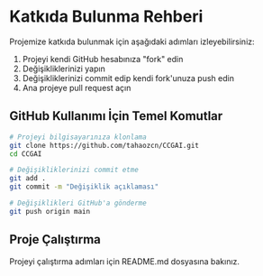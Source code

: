 # Katkıda Bulunma Rehberi

Projemize katkıda bulunmak için aşağıdaki adımları izleyebilirsiniz:

1. Projeyi kendi GitHub hesabınıza "fork" edin
2. Değişikliklerinizi yapın
3. Değişikliklerinizi commit edip kendi fork'unuza push edin
4. Ana projeye pull request açın

## GitHub Kullanımı İçin Temel Komutlar

```bash
# Projeyi bilgisayarınıza klonlama
git clone https://github.com/tahaozcn/CCGAI.git
cd CCGAI

# Değişikliklerinizi commit etme
git add .
git commit -m "Değişiklik açıklaması"

# Değişiklikleri GitHub'a gönderme
git push origin main
```

## Proje Çalıştırma

Projeyi çalıştırma adımları için README.md dosyasına bakınız. 